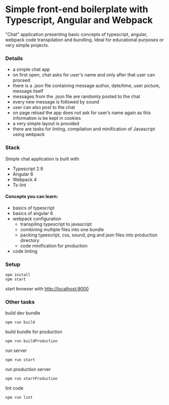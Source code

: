 # Simple front-end boilerplate with Typescript, Angular and Webpack
"Chat" application presenting basic concepts of typescript, angular, webpack code transpilation and bundling. Ideal for educational purposes or very simple projects.
### Details
- a simple chat app
- on first open, chat asks for user's name and only after that user can proceed
- there is a .json file containing message author, date/time, user picture, message itself
- messages from the .json file are randomly posted to the chat 
- every new message is followed by sound
- user can also post to the chat
- on page reload the app does not ask for user’s name again as this information is be kept in cookies
- a very simple layout is provided
- there are tasks for linting, compilation and minification of Javascript using webpack

### Stack
Simple chat application is built with
- Typescript 2.9
- Angular 6
- Webpack 4
- Ts-lint

#### Concepts you can learn:
- basics of typescript
- basics of angular 6
- webpack configuration
  - transpiling typescript to javascript
  - combining multiple files into one bundle
  - packing typescript, css, sound, png and json files into production directory
  - code minification for production
- code linting
### Setup

```
npm install
npm start
```
start browser with [http://localhost:9000](http://localhost:9000)

### Other tasks


build dev bundle

```
npm run build
```

build bundle for production

```
npm run buildProduction
```

run server

```
npm run start
```

run production server

```
npm run startProduction
```

lint code

```
npm run lint
```